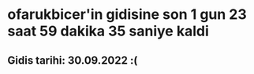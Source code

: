# ofarukbicer'in gidisine son 1 gun 23 saat 59 dakika 35 saniye kaldi

## Gidis tarihi: 30.09.2022 :(